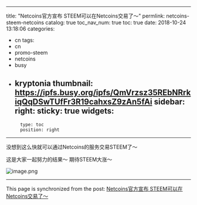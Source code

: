 
---
title: "Netcoins官方宣布 STEEM可以在Netcoins交易了～"
permlink: netcoins-steem-netcoins
catalog: true
toc_nav_num: true
toc: true
date: 2018-10-24 13:18:06
categories:
- cn
tags:
- cn
- promo-steem
- netcoins
- busy
- kryptonia
thumbnail: https://ipfs.busy.org/ipfs/QmVrzsz35REbNRrkiqQqDSwTUfFr3R19cahxsZ9zAn5fAi
sidebar:
    right:
        sticky: true
widgets:
    -
        type: toc
        position: right
---


没想到这么快就可以通过Netcoins的服务交易STEEM了～

这是大家一起努力的结果～ 期待STEEM大涨～

![image.png](https://ipfs.busy.org/ipfs/QmVrzsz35REbNRrkiqQqDSwTUfFr3R19cahxsZ9zAn5fAi)


- - -

This page is synchronized from the post: [Netcoins官方宣布 STEEM可以在Netcoins交易了～](https://steemit.com/@ericet/netcoins-steem-netcoins)
